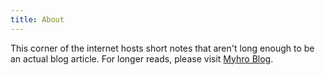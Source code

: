```yaml
---
title: About
---
```


This corner of the internet hosts short notes that aren't long enough to be an actual blog article. For longer reads, please visit [Myhro Blog][blog].

[blog]: https://blog.myhro.info/
